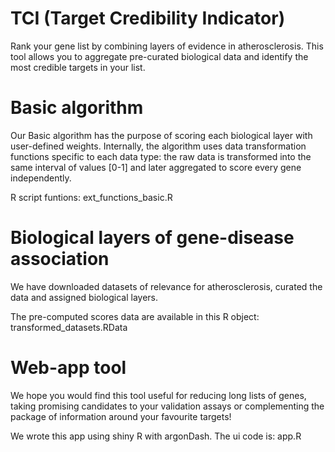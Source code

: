 # TCI (Target Credibility Indicator)
Rank your gene list by combining layers of evidence in atherosclerosis. This tool allows you to aggregate pre-curated biological data and identify the most credible targets in your list.

# Basic algorithm
Our Basic algorithm has the purpose of scoring each biological layer with user-defined weights.  Internally, the algorithm uses data transformation functions specific to each data type: the raw data is transformed into the same interval of values [0-1] and later aggregated to score every gene independently.

R script funtions:  ext_functions_basic.R

# Biological layers of gene-disease association
We have downloaded datasets of relevance for atherosclerosis, curated the data and assigned biological layers.

The pre-computed scores data are available in this R object: transformed_datasets.RData

# Web-app tool
We hope you would find this tool useful for reducing long lists of genes, taking promising candidates to your validation assays or complementing the package of information around your favourite targets!

We wrote this app using shiny R with argonDash.
The ui code is: app.R
